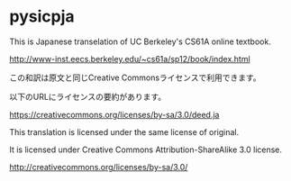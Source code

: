 # pysicpja

This is Japanese transelation of UC Berkeley's CS61A online textbook.

http://www-inst.eecs.berkeley.edu/~cs61a/sp12/book/index.html

この和訳は原文と同じCreative Commonsライセンスで利用できます。

以下のURLにライセンスの要約があります。

https://creativecommons.org/licenses/by-sa/3.0/deed.ja


This translation is licensed under the same license of original.

It is licensed under Creative Commons Attribution-ShareAlike 3.0 license.

http://creativecommons.org/licenses/by-sa/3.0/
